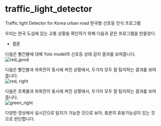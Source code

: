 # traffic_light_detector

Traffic light Detector for Korea urban road
한국형 신호등 인식 프로그램

우리는 한국 도심에 있는 교통 상황을 확인하기 위해 다음과 같은 프로그램을 만들었다.



- 결론

다음은 빨간불에 대해 Yolo model의 신호등 상태 감지 결과를 보여줍니다.  
![red_good](https://github.com/jkworldchampion/traffic_light_detector/assets/83493949/77fab8cf-bf80-4034-b198-86964b4d4cb1)  

다음은 빨간불과 좌회전이 동시에 켜진 상황에서, 두가지 모두 잘 탐지하는 결과를 보여줍니다.  
![red, right](https://github.com/jkworldchampion/traffic_light_detector/assets/83493949/03dbe116-fa77-44db-aea5-83ad21b16f3a)  

다음은 초록불과 좌회전이 동시에 켜진 상황에서, 두가지 모두 잘 탐지하는 결과를 보여줍니다.  
![green_right](https://github.com/jkworldchampion/traffic_light_detector/assets/83493949/032b0537-e254-4318-81ff-79df5c96a46c)  

다양한 영상에서 실시간으로 탐지가 가능한 것으로 보아, 충분히 효용가능성이 있는 것으로 판단합니다.  
